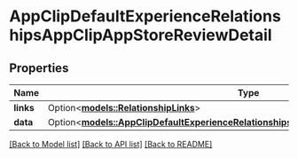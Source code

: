 # AppClipDefaultExperienceRelationshipsAppClipAppStoreReviewDetail

## Properties

Name | Type | Description | Notes
------------ | ------------- | ------------- | -------------
**links** | Option<[**models::RelationshipLinks**](RelationshipLinks.md)> |  | [optional]
**data** | Option<[**models::AppClipDefaultExperienceRelationshipsAppClipAppStoreReviewDetailData**](AppClipDefaultExperience_relationships_appClipAppStoreReviewDetail_data.md)> |  | [optional]

[[Back to Model list]](../README.md#documentation-for-models) [[Back to API list]](../README.md#documentation-for-api-endpoints) [[Back to README]](../README.md)



